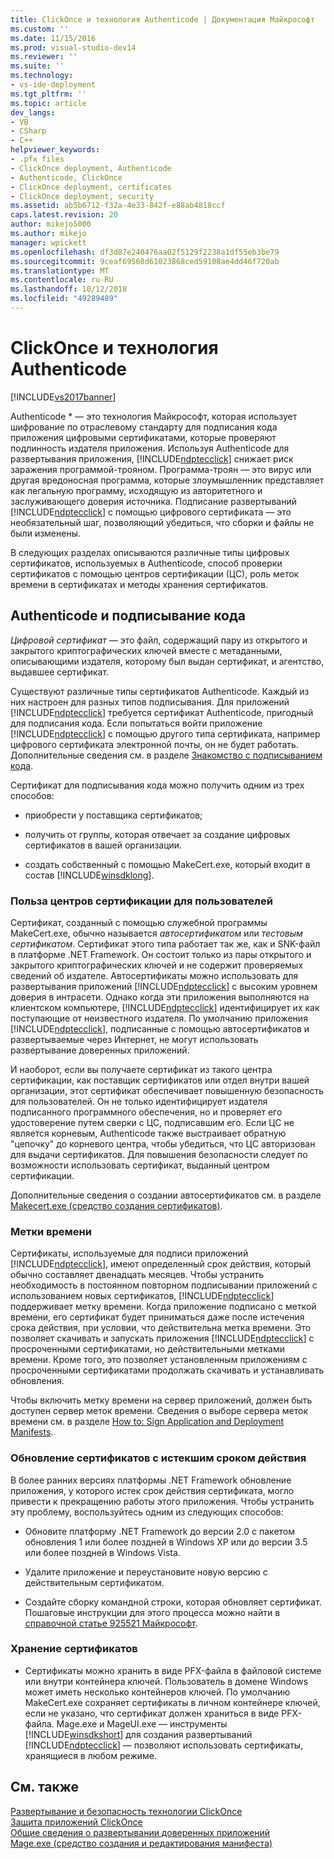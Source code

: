 ```yaml
---
title: ClickOnce и технология Authenticode | Документация Майкрософт
ms.custom: ''
ms.date: 11/15/2016
ms.prod: visual-studio-dev14
ms.reviewer: ''
ms.suite: ''
ms.technology:
- vs-ide-deployment
ms.tgt_pltfrm: ''
ms.topic: article
dev_langs:
- VB
- CSharp
- C++
helpviewer_keywords:
- .pfx files
- ClickOnce deployment, Authenticode
- Authenticode, ClickOnce
- ClickOnce deployment, certificates
- ClickOnce deployment, security
ms.assetid: ab5b6712-f32a-4e33-842f-e88ab4818ccf
caps.latest.revision: 20
author: mikejo5000
ms.author: mikejo
manager: wpickett
ms.openlocfilehash: df3d87e240476aa02f5129f2238a1df55eb3be79
ms.sourcegitcommit: 9ceaf69568d61023868ced59108ae4dd46f720ab
ms.translationtype: MT
ms.contentlocale: ru-RU
ms.lasthandoff: 10/12/2018
ms.locfileid: "49289489"
---
```

# <a name="clickonce-and-authenticode"></a>ClickOnce и технология Authenticode
[!INCLUDE[vs2017banner](../includes/vs2017banner.md)]

Authenticode * — это технология Майкрософт, которая использует шифрование по отраслевому стандарту для подписания кода приложения цифровыми сертификатами, которые проверяют подлинность издателя приложения. Используя Authenticode для развертывания приложения, [!INCLUDE[ndptecclick](../includes/ndptecclick-md.md)] снижает риск заражения программой-трояном. Программа-троян — это вирус или другая вредоносная программа, которые злоумышленник представляет как легальную программу, исходящую из авторитетного и заслуживающего доверия источника. Подписание развертываний [!INCLUDE[ndptecclick](../includes/ndptecclick-md.md)] с помощью цифрового сертификата — это необязательный шаг, позволяющий убедиться, что сборки и файлы не были изменены.  
  
 В следующих разделах описываются различные типы цифровых сертификатов, используемых в Authenticode, способ проверки сертификатов с помощью центров сертификации (ЦС), роль меток времени в сертификатах и методы хранения сертификатов.  
  
## <a name="authenticode-and-code-signing"></a>Authenticode и подписывание кода  
 *Цифровой сертификат* — это файл, содержащий пару из открытого и закрытого криптографических ключей вместе с метаданными, описывающими издателя, которому был выдан сертификат, и агентство, выдавшее сертификат.  
  
 Существуют различные типы сертификатов Authenticode. Каждый из них настроен для разных типов подписывания. Для приложений [!INCLUDE[ndptecclick](../includes/ndptecclick-md.md)] требуется сертификат Authenticode, пригодный для подписания кода. Если попытаться войти приложение [!INCLUDE[ndptecclick](../includes/ndptecclick-md.md)] с помощью другого типа сертификата, например цифрового сертификата электронной почты, он не будет работать. Дополнительные сведения см. в разделе [Знакомство с подписыванием кода](http://go.microsoft.com/fwlink/?LinkId=179452).  
  
 Сертификат для подписывания кода можно получить одним из трех способов:  
  
-   приобрести у поставщика сертификатов;  
  
-   получить от группы, которая отвечает за создание цифровых сертификатов в вашей организации.  
  
-   создать собственный с помощью MakeCert.exe, который входит в состав [!INCLUDE[winsdklong](../includes/winsdklong-md.md)].  
  
### <a name="how-using-certificate-authorities-helps-users"></a>Польза центров сертификации для пользователей  
 Сертификат, созданный с помощью служебной программы MakeCert.exe, обычно называется *автосертификатом* или *тестовым сертификатом*. Сертификат этого типа работает так же, как и SNK-файл в платформе .NET Framework. Он состоит только из пары открытого и закрытого криптографических ключей и не содержит проверяемых сведений об издателе. Автосертификаты можно использовать для развертывания приложений [!INCLUDE[ndptecclick](../includes/ndptecclick-md.md)] с высоким уровнем доверия в интрасети. Однако когда эти приложения выполняются на клиентском компьютере, [!INCLUDE[ndptecclick](../includes/ndptecclick-md.md)] идентифицирует их как поступающие от неизвестного издателя. По умолчанию приложения [!INCLUDE[ndptecclick](../includes/ndptecclick-md.md)], подписанные с помощью автосертификатов и развертываемые через Интернет, не могут использовать развертывание доверенных приложений.  
  
 И наоборот, если вы получаете сертификат из такого центра сертификации, как поставщик сертификатов или отдел внутри вашей организации, этот сертификат обеспечивает повышенную безопасность для пользователей. Он не только идентифицирует издателя подписанного программного обеспечения, но и проверяет его удостоверение путем сверки с ЦС, подписавшим его. Если ЦС не является корневым, Authenticode также выстраивает обратную "цепочку" до корневого центра, чтобы убедиться, что ЦС авторизован для выдачи сертификатов. Для повышения безопасности следует по возможности использовать сертификат, выданный центром сертификации.  
  
 Дополнительные сведения о создании автосертификатов см. в разделе [Makecert.exe (средство создания сертификатов)](http://msdn.microsoft.com/library/b0343f8e-9c41-4852-a85c-f8a0c408cf0d).  
  
### <a name="timestamps"></a>Метки времени  
 Сертификаты, используемые для подписи приложений [!INCLUDE[ndptecclick](../includes/ndptecclick-md.md)], имеют определенный срок действия, который обычно составляет двенадцать месяцев. Чтобы устранить необходимость в постоянном повторном подписывании приложений с использованием новых сертификатов, [!INCLUDE[ndptecclick](../includes/ndptecclick-md.md)] поддерживает метку времени. Когда приложение подписано с меткой времени, его сертификат будет приниматься даже после истечения срока действия, при условии, что действительна метка времени. Это позволяет скачивать и запускать приложения [!INCLUDE[ndptecclick](../includes/ndptecclick-md.md)] с просроченными сертификатами, но действительными метками времени. Кроме того, это позволяет установленным приложениям с просроченными сертификатами продолжать скачивать и устанавливать обновления.  
  
 Чтобы включить метку времени на сервер приложений, должен быть доступен сервер меток времени. Сведения о выборе сервера меток времени см. в разделе [How to: Sign Application and Deployment Manifests](../ide/how-to-sign-application-and-deployment-manifests.md).  
  
### <a name="updating-expired-certificates"></a>Обновление сертификатов с истекшим сроком действия  
 В более ранних версиях платформы .NET Framework обновление приложения, у которого истек срок действия сертификата, могло привести к прекращению работы этого приложения. Чтобы устранить эту проблему, воспользуйтесь одним из следующих способов:  
  
-   Обновите платформу .NET Framework до версии 2.0 с пакетом обновления 1 или более поздней в Windows XP или до версии 3.5 или более поздней в Windows Vista.  
  
-   Удалите приложение и переустановите новую версию с действительным сертификатом.  
  
-   Создайте сборку командной строки, которая обновляет сертификат. Пошаговые инструкции для этого процесса можно найти в [справочной статье 925521 Майкрософт](http://go.microsoft.com/fwlink/?LinkId=179454).  
  
### <a name="storing-certificates"></a>Хранение сертификатов  
  
-   Сертификаты можно хранить в виде PFX-файла в файловой системе или внутри контейнера ключей. Пользователь в домене Windows может иметь несколько контейнеров ключей. По умолчанию MakeCert.exe сохраняет сертификаты в личном контейнере ключей, если не указано, что сертификат должен храниться в виде PFX-файла. Mage.exe и MageUI.exe — инструменты [!INCLUDE[winsdkshort](../includes/winsdkshort-md.md)] для создания развертываний [!INCLUDE[ndptecclick](../includes/ndptecclick-md.md)] — позволяют использовать сертификаты, хранящиеся в любом режиме.  
  
## <a name="see-also"></a>См. также  
 [Развертывание и безопасность технологии ClickOnce](../deployment/clickonce-security-and-deployment.md)   
 [Защита приложений ClickOnce](../deployment/securing-clickonce-applications.md)   
 [Общие сведения о развертывании доверенных приложений](../deployment/trusted-application-deployment-overview.md)   
 [Mage.exe (средство создания и редактирования манифеста)](http://msdn.microsoft.com/library/77dfe576-2962-407e-af13-82255df725a1)



